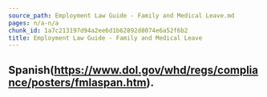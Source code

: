 ```yaml
---
source_path: Employment Law Guide - Family and Medical Leave.md
pages: n/a-n/a
chunk_id: 1a7c213197d94a2ee6d1b62892d8074e6a52f6b2
title: Employment Law Guide - Family and Medical Leave
---
```

## Spanish(https://www.dol.gov/whd/regs/compliance/posters/fmlaspan.htm).
